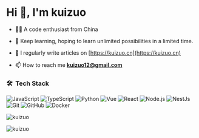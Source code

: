 <h1 align="left">Hi 👋, I'm kuizuo</h1>

- 👨‍💻 A code enthusiast from China

- 🌱 Keep learning, hoping to learn unlimited possibilities in a limited time.

- 📝 I regularly write articles on [https://kuizuo.cn](https://kuizuo.cn)

- 📫 How to reach me **kuizuo12@gmail.com**

### 🛠 &nbsp;Tech Stack

![JavaScript](https://img.shields.io/badge/-JavaScript-333333?style=flat&logo=javascript)
![TypeScript](https://img.shields.io/badge/-TypeScript-333333?style=flat&logo=typescript)
![Python](https://img.shields.io/badge/-Python-333333?style=flat&logo=python)
![Vue](https://img.shields.io/badge/-Vue-333333?style=flat&logo=vue.js)
![React](https://img.shields.io/badge/-React-333333?style=flat&logo=react)
![Node.js](https://img.shields.io/badge/-Node-333333?style=flat&logo=node.js)
![NestJs](https://img.shields.io/badge/-NestJs-333333?style=flat&logo=nestjs&logoColor=ea2845)
![Git](https://img.shields.io/badge/-Git-333333?style=flat-square&logo=git)
![GitHub](https://img.shields.io/badge/-GitHub-333333?style=flat-square&logo=github)
![Docker](https://img.shields.io/badge/-Docker-333333?style=flat&logo=docker)

<p>
  <img align="center" src="https://github-readme-stats.vercel.app/api/top-langs?username=kuizuo&theme=react&show_icons=true&locale=en&layout=compact" alt="kuizuo" />
</p>
<p>
  <img align="center" src="https://github-readme-stats.vercel.app/api?username=kuizuo&theme=react&show_icons=true&layout=compact" alt="kuizuo" />
</p>
